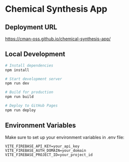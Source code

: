 # Chemical Synthesis App

## Deployment URL
https://cman-oss.github.io/chemical-synthesis-app/

## Local Development
```bash
# Install dependencies
npm install

# Start development server
npm run dev

# Build for production
npm run build

# Deploy to GitHub Pages
npm run deploy
```

## Environment Variables
Make sure to set up your environment variables in .env file:
```env
VITE_FIREBASE_API_KEY=your_api_key
VITE_FIREBASE_AUTH_DOMAIN=your_domain
VITE_FIREBASE_PROJECT_ID=your_project_id
```
